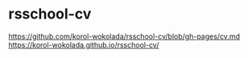 # rsschool-cv
https://github.com/korol-wokolada/rsschool-cv/blob/gh-pages/cv.md
https://korol-wokolada.github.io/rsschool-cv/
